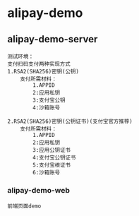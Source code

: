 # alipay-demo

## alipay-demo-server
```
测试环境：
支付扫码支付两种实现方式
1.RSA2(SHA256)密钥(公钥)
    支付所需材料：
        1.APPID	
        2:应用私钥
        3:支付宝公钥
        4:沙箱账号	

2.RSA2(SHA256)密钥(公钥证书)(支付宝官方推荐)
    支付所需材料：
        1.APPID	
        2:应用私钥
        3:应用公钥证书
        4:支付宝公钥证书
        5:支付宝根证书
        6:沙箱账号

```

### alipay-demo-web
```
前端页面demo

```


